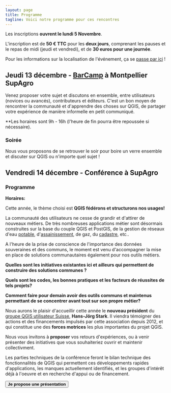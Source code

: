 ```yaml
---
layout: page
title: Programme
tagline: Voici notre programme pour ces rencontres
---
```


<!-- Vous trouverez ici au cours du mois de novembre le programme de ces deux jours.  -->

Les inscriptions **ouvrent le lundi 5 Novembre**.

L'inscription est de **50 € TTC** pour les **deux jours**, comprenant les pauses et le repas de midi (jeudi et vendredi), et de **30 euros pour une journée**.

Pour les informations sur la localisation de l'événement, ça se [passe par ici](z10_localisation.html) !

## Jeudi 13 décembre - [BarCamp](https://fr.wikipedia.org/wiki/BarCamp) à Montpellier SupAgro

Venez proposer votre sujet et discutons en ensemble, entre utilisateurs (novices ou avancés), contributeurs et éditeurs. C'est un bon moyen de rencontrer la communauté et d'apprendre des choses sur QGIS, de partager votre expérience de manière informelle en petit communiqué.

**Les horaires sont 9h - 16h (l'heure de fin pourra être repoussée si nécessaire).

### Soirée

Nous vous proposons de se retrouver le soir pour boire un verre ensemble et discuter sur QGIS ou n'importe quel sujet !


## Vendredi 14 décembre - Conférence à SupAgro


### Programme

**Horaires:**

Cette année, le thème choisi est **QGIS fédérons et structurons nos usages!**

La communauté des utilisateurs ne cesse de grandir et d'attirer de nouveaux métiers. De très nombreuses applications métier sont désormais construites sur la base du couple QGIS et PostGIS, de la gestion de réseaux d'eau [potable](http://qwat.org/), d'[assainissement](https://github.com/QGEP), de gaz, du [cadastre](https://plugins.qgis.org/plugins/cadastre/), etc.. 

A l'heure de la prise de conscience de l'importance des données souveraines et des communs, le moment est venu d'accompagner la mise en place de solutions communautaires également pour nos outils métiers.

**Quelles sont les initiatives existantes ici et ailleurs qui permettent de construire des solutions communes ?**

**Quels sont les codes, les bonnes pratiques et les facteurs de réussites de tels projets?**

**Comment faire pour demain avoir des outils communs et maintenus permettant de se concentrer avant tout sur son propre métier?**

Nous aurons le plaisir d'accueillir cette année le **nouveau président** du [groupe QGIS utilisateur Suisse](https://www.qgis.ch), **Hans-Jörg Stark**. Il viendra témoigner des actions et des financements impulsés par cette association depuis 2012, et qui constitue une des **forces motrices** les plus importantes du projet QGIS. 

Nous vous invitons à **proposer** vos retours d'expériences, ou à venir présenter des initiatives que vous souhaiteriez ouvrir et maintenir collectivment. 

Les parties techniques de la conférence feront le bilan technique des fonctionnalités de QGIS qui permettent ces développements rapides d'applications, les manques actuellement identifiés, et les groupes d'intérêt déjà à l'oeuvre et en recherche d'appui ou de financement.

<button name="button" onclick="location.href='/presentation.html';">**Je propose une présentation**</button>